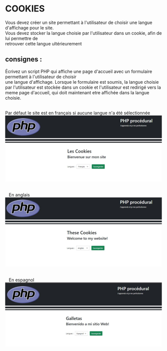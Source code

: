 # COOKIES  
Vous devez créer un site permettant à l'utilisateur de choisir une langue d'affichage pour le site.  
Vous devez stocker la langue choisie par l'utilisateur dans un cookie, afin de lui permettre de   
retrouver cette langue ultérieurement  
## consignes :
Écrivez un script PHP qui affiche une page d'accueil avec un formulaire permettant à l'utilisateur de choisir  
une langue d'affichage. Lorsque le formulaire est soumis, la langue choisie par l'utilisateur est stockée dans un cookie et l'utilisateur
est redirigé vers la meme page d'accueil, qui doit maintenant etre affichée dans la langue choisie.  
&nbsp;&nbsp; 

Par défaut le site est en français si aucune langue n'a été sélectionnée
![cookie-1](profile/img/1.jpg)&nbsp;&nbsp;  

&nbsp;&nbsp;
En anglais
![cookie-2](profile/img/2.jpg)&nbsp;&nbsp; 

&nbsp;&nbsp;
En espagnol
![cookie-3](profile/img/3.jpg)&nbsp;&nbsp; 
